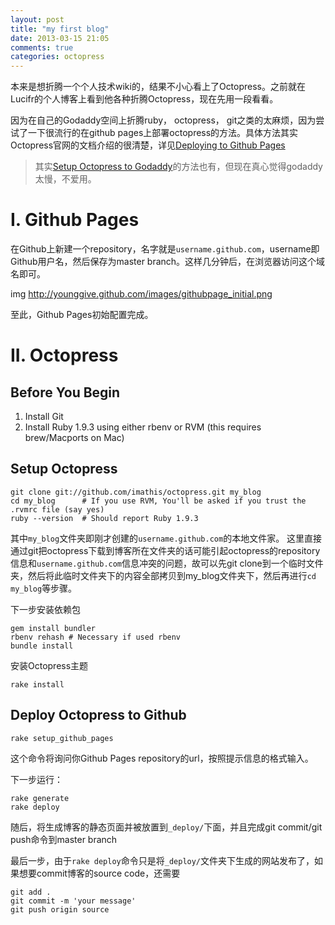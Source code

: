 ```yaml
---
layout: post
title: "my first blog"
date: 2013-03-15 21:05
comments: true
categories: octopress
---
```


本来是想折腾一个个人技术wiki的，结果不小心看上了Octopress。之前就在Lucifr的个人博客上看到他各种折腾Octopress，现在先用一段看看。  

因为在自己的Godaddy空间上折腾ruby， octopress， git之类的太麻烦，因为尝试了一下很流行的在github pages上部署octopress的方法。具体方法其实Octopress官网的文档介绍的很清楚，详见[Deploying to Github Pages](http://octopress.org/docs/deploying/github/)  
> 其实[Setup Octopress to Godaddy](http://javier.pedemonte.us/blog/2011/10/31/setup-octopress-on-godaddy/)的方法也有，但现在真心觉得godaddy太慢，不爱用。

# I. Github Pages

在Github上新建一个repository，名字就是`username.github.com`，username即Github用户名，然后保存为master branch。这样几分钟后，在浏览器访问这个域名即可。  

img http://younggive.github.com/images/githubpage_initial.png  

至此，Github Pages初始配置完成。

# II. Octopress

## Before You Begin

1. Install Git
2. Install Ruby 1.9.3 using either rbenv or RVM (this requires brew/Macports on Mac)

## Setup Octopress


    git clone git://github.com/imathis/octopress.git my_blog
    cd my_blog      # If you use RVM, You'll be asked if you trust the .rvmrc file (say yes)
    ruby --version  # Should report Ruby 1.9.3

其中`my_blog`文件夹即刚才创建的`username.github.com`的本地文件家。
这里直接通过git把octopress下载到博客所在文件夹的话可能引起octopress的repository信息和`username.github.com`信息冲突的问题，故可以先git clone到一个临时文件夹，然后将此临时文件夹下的内容全部拷贝到my_blog文件夹下，然后再进行`cd my_blog`等步骤。

下一步安装依赖包  

    gem install bundler
    rbenv rehash # Necessary if used rbenv
    bundle install

安装Octopress主题  

    rake install


## Deploy Octopress to Github

    rake setup_github_pages

这个命令将询问你Github Pages repository的url，按照提示信息的格式输入。

下一步运行：

    rake generate
    rake deploy

随后，将生成博客的静态页面并被放置到`_deploy/`下面，并且完成git commit/git push命令到master branch

最后一步，由于`rake deploy`命令只是将`_deploy/`文件夹下生成的网站发布了，如果想要commit博客的source code，还需要

    git add .
    git commit -m 'your message'
    git push origin source


